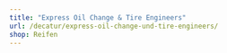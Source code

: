 ```yaml
---
title: "Express Oil Change & Tire Engineers"
url: /decatur/express-oil-change-und-tire-engineers/
shop: Reifen
---
```


